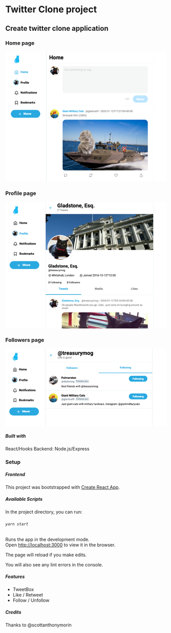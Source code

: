 # Twitter Clone project

## Create twitter clone application

### Home page

<img src="images/home-page.png" width="600px"/>

### Profile page

<img src="images/profile-page.png" width="600px"/>

### Followers page

<img src="images/follower-page.png" width="600px"/>

##### Built with
React/Hooks
Backend: Node.js/Express

### Setup

##### Frontend

This project was bootstrapped with [Create React App](https://github.com/facebook/create-react-app).

##### Available Scripts

In the project directory, you can run:

###### `yarn start`

Runs the app in the development mode.<br />
Open [http://localhost:3000](http://localhost:3000) to view it in the browser.

The page will reload if you make edits.

You will also see any lint errors in the console.

##### Features

- TweetBox
- Like / Retweet
- Follow / Unfollow

##### Credits

Thanks to @scottanthonymorin

